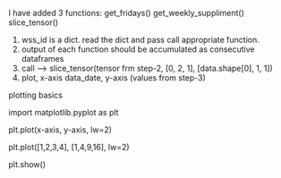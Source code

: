 I have added 3 functions:
get_fridays()
get_weekly_suppliment()
slice_tensor()
1. wss_id is a dict. read the dict and pass call appropriate function.
2. output of each function should be accumulated as consecutive dataframes
3. call --> slice_tensor(tensor frm step-2, [0, 2, 1], [data.shape[0], 1, 1])
4. plot, x-axis data_date, y-axis (values from step-3)


plotting basics


import matplotlib.pyplot as plt

plt.plot(x-axis, y-axis, lw=2)

plt.plot([1,2,3,4], [1,4,9,16], lw=2)

plt.show()
